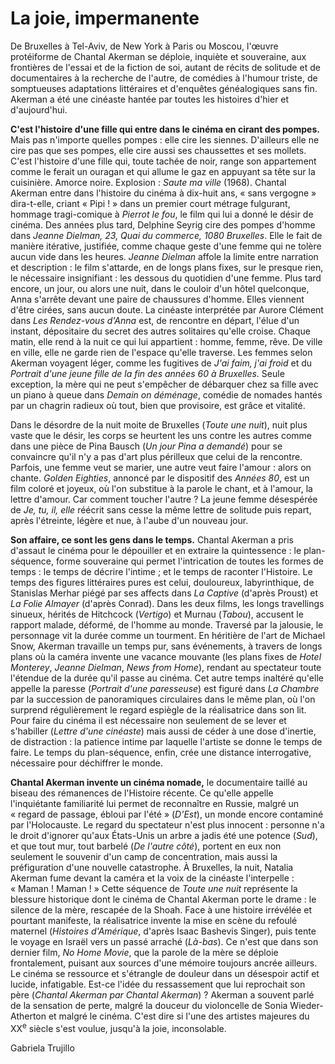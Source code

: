 # La joie, impermanente

De Bruxelles à Tel-Aviv, de New York à Paris ou Moscou, l'œuvre protéiforme de Chantal Akerman se déploie, inquiète et souveraine, aux frontières de l'essai et de la fiction de soi, autant de récits de solitude et de documentaires à la recherche de l'autre, de comédies à l'humour triste, de somptueuses adaptations littéraires et d'enquêtes généalogiques sans fin. Akerman a été une cinéaste hantée par toutes les histoires d'hier et d'aujourd'hui.

**C'est l'histoire d'une fille qui entre dans le cinéma en cirant des pompes.** Mais pas n'importe quelles pompes&nbsp;: elle cire les siennes. D'ailleurs elle ne cire pas que ses pompes, elle cire aussi ses chaussettes et ses mollets. C'est l'histoire d'une fille qui, toute tachée de noir, range son appartement comme le ferait un ouragan et qui allume le gaz en appuyant sa tête sur la cuisinière. Amorce noire. Explosion&nbsp;: *Saute ma ville* (1968). Chantal Akerman entre dans l'histoire du cinéma à dix-huit ans, «&nbsp;sans vergogne&nbsp;» dira-t-elle, criant «&nbsp;Pipi&nbsp;!&nbsp;» dans un premier court métrage fulgurant, hommage tragi-comique à *Pierrot le fou*, le film qui lui a donné le désir de cinéma. Des années plus tard, Delphine Seyrig cire des pompes d'homme dans *Jeanne Dielman, 23, Quai du commerce, 1080 Bruxelles*. Elle le fait de manière itérative, justifiée, comme chaque geste d'une femme qui ne tolère aucun vide dans les heures. *Jeanne Dielman* affole la limite entre narration et description&nbsp;: le film s'attarde, en de longs plans fixes, sur le presque rien, le nécessaire insignifiant&nbsp;: les dessous du quotidien d'une femme. Plus tard encore, un jour, ou alors une nuit, dans le couloir d'un hôtel quelconque, Anna s'arrête devant une paire de chaussures d'homme. Elles viennent d'être cirées, sans aucun doute. La cinéaste interprétée par Aurore Clément dans *Les Rendez-vous d'Anna* est, de rencontre en départ, l'élue d'un instant, dépositaire du secret des autres solitaires qu'elle croise. Chaque matin, elle rend à la nuit ce qui lui appartient&nbsp;: homme, femme, rêve. De ville en ville, elle ne garde rien de l'espace qu'elle traverse. Les femmes selon Akerman voyagent léger, comme les fugitives de *J'ai faim, j'ai froid* et du *Portrait d'une jeune fille de la fin des années 60 à Bruxelles*. Seule exception, la mère qui ne peut s'empêcher de débarquer chez sa fille avec un piano à queue dans *Demain on déménage*, comédie de nomades hantés par un chagrin radieux où tout, bien que provisoire, est grâce et vitalité.

Dans le désordre de la nuit moite de Bruxelles (*Toute une nuit*), nuit plus vaste que le désir, les corps se heurtent les uns contre les autres comme dans une pièce de Pina Bausch (*Un jour Pina a demandé*) pour se convaincre qu'il n'y a pas d'art plus périlleux que celui de la rencontre. Parfois, une femme veut se marier, une autre veut faire l'amour&nbsp;: alors on chante. *Golden Eighties*, annoncé par le dispositif des *Années 80*, est un film coloré et joyeux, où l'on substitue à la parole le chant, et à l'amour, la lettre d'amour. Car comment toucher l'autre&nbsp;? La jeune femme désespérée de *Je, tu, il, elle* réécrit sans cesse la même lettre de solitude puis repart, après l'étreinte, légère et nue, à l'aube d'un nouveau jour.

**Son affaire, ce sont les gens dans le temps.** Chantal Akerman a pris d'assaut le cinéma pour le dépouiller et en extraire la quintessence&nbsp;: le plan-séquence, forme souveraine qui permet l'intrication de toutes les formes de temps&nbsp;: le temps de décrire l'intime&nbsp;; et le temps de raconter l'Histoire. Le temps des figures littéraires pures est celui, douloureux, labyrinthique, de Stanislas Merhar piégé par ses affects dans *La Captive* (d'après Proust) et *La Folie Almayer* (d'après Conrad). Dans les deux films, les longs travellings sinueux, hérités de Hitchcock (*Vertigo*) et Murnau (*Tabou*), accusent le rapport malade, déformé, de l'homme au monde. Traversé par la jalousie, le personnage vit la durée comme un tourment. En héritière de l'art de Michael Snow, Akerman travaille un temps pur, sans événements, à travers de longs plans où la caméra invente une vacance mouvante (les plans fixes de *Hotel Monterey*, *Jeanne Dielman*, *News from Home*), rendant au spectateur toute l'étendue de la durée qu'il passe au cinéma. Cet autre temps inaltéré qu'elle appelle la paresse (*Portrait d'une paresseuse*) est figuré dans *La Chambre* par la succession de panoramiques circulaires dans le même plan, où l'on surprend régulièrement le regard espiègle de la réalisatrice dans son lit. Pour faire du cinéma il est nécessaire non seulement de se lever et s'habiller (*Lettre d'une cinéaste*) mais aussi de céder à une dose d'inertie, de distraction&nbsp;: la patience intime par laquelle l'artiste se donne le temps de faire. Le temps du plan-séquence, enfin, crée une distance interrogative, nécessaire pour déchiffrer le monde.

**Chantal Akerman invente un cinéma nomade,** le documentaire taillé au biseau des rémanences de l'Histoire récente. Ce qu'elle appelle l'inquiétante familiarité lui permet de reconnaître en Russie, malgré un «&nbsp;regard de passage, ébloui par l'été&nbsp;» (*D'Est*), un monde encore contaminé par l'Holocauste. Le regard du spectateur n'est plus innocent&nbsp;: personne n'a le droit d'ignorer qu'aux États-Unis un arbre a jadis été une potence (*Sud*), et que tout mur, tout barbelé (*De l'autre côté*), portent en eux non seulement le souvenir d'un camp de concentration, mais aussi la préfiguration d'une nouvelle catastrophe. À Bruxelles, la nuit, Natalia Akerman fume devant la caméra et la voix de la cinéaste l'interpelle&nbsp;: «&nbsp;Maman&nbsp;! Maman&nbsp;!&nbsp;» Cette séquence de *Toute une nuit* représente la blessure historique dont le cinéma de Chantal Akerman porte le drame&nbsp;: le silence de la mère, rescapée de la Shoah. Face à une histoire irrévélée et pourtant manifeste, la réalisatrice invente la mise en scène du refoulé maternel (*Histoires d'Amérique*, d'après Isaac Bashevis Singer), puis tente le voyage en Israël vers un passé arraché (*Là-bas*). Ce n'est que dans son dernier film, *No Home Movie*, que la parole de la mère se déploie frontalement, puisant aux sources d'une mémoire toujours ancrée ailleurs. Le cinéma se ressource et s'étrangle de douleur dans un désespoir actif et lucide, infatigable. Est-ce l'idée du ressassement que lui reprochait son père (*Chantal Akerman par Chantal Akerman*)&nbsp;? Akerman a souvent parlé de la sensation de perte, malgré la douceur du violoncelle de Sonia Wieder-Atherton et malgré le cinéma. C'est dire si l'une des artistes majeures du XX<sup>e</sup> siècle s'est voulue, jusqu'à la joie, inconsolable.

Gabriela Trujillo